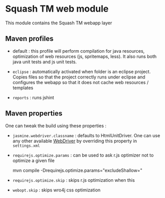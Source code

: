 Squash TM web module
====================

This module contains the Squash TM webapp layer

Maven profiles
--------------

* default : this profile will perform compilation for java resources, optimization of web resources (js, spritemaps, less).
It also runs both java unit tests and js unit tests.

* `eclipse` : automatically activated when folder is an eclipse project. Copies files so that the project correctly runs under eclipse 
and configures the webapp so that it does not cache web resources / templates 

* `reports` : runs jshint


Maven properties
----------------

One can tweak the build using these properties : 

* `jasmine.webdriver.classname` : defaults to HtmlUnitDriver. One can use any other available [WebDriver][wd] 
by overriding this property in `settings.xml`

* `requirejs.optimize.params` : can be used to ask r.js optimizer not to optimize a given file

    mvn compile -Drequirejs.optimize.params="excludeShallow=<module logical name>"
    
* `requirejs.optimize.skip` : skips r.js optimization when this 

* `webopt.skip` : skips wro4j css optimization

[wd]: http://searls.github.io/jasmine-maven-plugin/bdd-mojo.html#webDriverClassName
